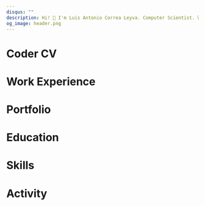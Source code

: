 ```yaml
---
disqus: ""
description: Hi! 👋 I'm Luis Antonio Correa Leyva. Computer Scientist. 💻 Software Developer. 🚀 Deep Working. This is my Coder CV.
og_image: header.png
---
```


# Coder CV

<codersrank-summary username="correaleyval" branding=false></codersrank-summary>

# Work Experience
<codersrank-work-experience username="correaleyval" branding=false logos></codersrank-work-experience>

# Portfolio
<codersrank-portfolio username="correaleyval" branding=false dates=false></codersrank-portfolio>

# Education
<codersrank-education username="correaleyval" branding=false></codersrank-education>

# Skills
<codersrank-skills-chart username="correaleyval" branding=false labels legend tooltip></codersrank-skills-chart>

# Activity
<codersrank-activity username="correaleyval" branding=false labels legend tooltip></codersrank-activity>

<script src="https://unpkg.com/@codersrank/summary@x.x.x/codersrank-summary.min.js"></script>
<script src="https://unpkg.com/@codersrank/education@x.x.x/codersrank-education.min.js"></script>
<script src="https://unpkg.com/@codersrank/activity@x.x.x/codersrank-activity.min.js"></script>
<script src="https://unpkg.com/@codersrank/portfolio@x.x.x/codersrank-portfolio.min.js"></script>
<script src="https://unpkg.com/@codersrank/skills-chart@x.x.x/codersrank-skills-chart.min.js"></script>
<script src="https://unpkg.com/@codersrank/work-experience@x.x.x/codersrank-work-experience.min.js"></script>

